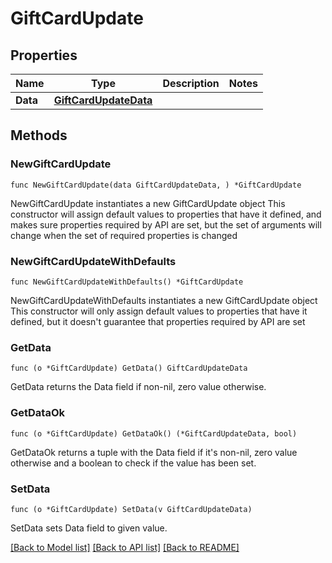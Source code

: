 # GiftCardUpdate

## Properties

Name | Type | Description | Notes
------------ | ------------- | ------------- | -------------
**Data** | [**GiftCardUpdateData**](GiftCardUpdateData.md) |  | 

## Methods

### NewGiftCardUpdate

`func NewGiftCardUpdate(data GiftCardUpdateData, ) *GiftCardUpdate`

NewGiftCardUpdate instantiates a new GiftCardUpdate object
This constructor will assign default values to properties that have it defined,
and makes sure properties required by API are set, but the set of arguments
will change when the set of required properties is changed

### NewGiftCardUpdateWithDefaults

`func NewGiftCardUpdateWithDefaults() *GiftCardUpdate`

NewGiftCardUpdateWithDefaults instantiates a new GiftCardUpdate object
This constructor will only assign default values to properties that have it defined,
but it doesn't guarantee that properties required by API are set

### GetData

`func (o *GiftCardUpdate) GetData() GiftCardUpdateData`

GetData returns the Data field if non-nil, zero value otherwise.

### GetDataOk

`func (o *GiftCardUpdate) GetDataOk() (*GiftCardUpdateData, bool)`

GetDataOk returns a tuple with the Data field if it's non-nil, zero value otherwise
and a boolean to check if the value has been set.

### SetData

`func (o *GiftCardUpdate) SetData(v GiftCardUpdateData)`

SetData sets Data field to given value.



[[Back to Model list]](../README.md#documentation-for-models) [[Back to API list]](../README.md#documentation-for-api-endpoints) [[Back to README]](../README.md)


